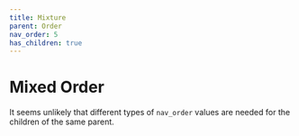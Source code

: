 ```yaml
---
title: Mixture
parent: Order
nav_order: 5
has_children: true
---
```


# Mixed Order

It seems unlikely that different types of `nav_order` values are needed for the children of the same parent.
